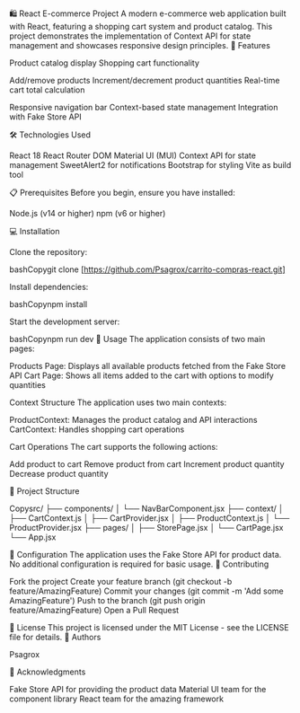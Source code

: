 🛍️ React E-commerce Project
A modern e-commerce web application built with React, featuring a shopping cart system and product catalog. This project demonstrates the implementation of Context API for state management and showcases responsive design principles.
🚀 Features

Product catalog display
Shopping cart functionality

Add/remove products
Increment/decrement product quantities
Real-time cart total calculation


Responsive navigation bar
Context-based state management
Integration with Fake Store API

🛠️ Technologies Used

React 18
React Router DOM
Material UI (MUI)
Context API for state management
SweetAlert2 for notifications
Bootstrap for styling
Vite as build tool

📋 Prerequisites
Before you begin, ensure you have installed:

Node.js (v14 or higher)
npm (v6 or higher)

💻 Installation

Clone the repository:

bashCopygit clone [https://github.com/Psagrox/carrito-compras-react.git]

Install dependencies:

bashCopynpm install

Start the development server:

bashCopynpm run dev
🌟 Usage
The application consists of two main pages:

Products Page: Displays all available products fetched from the Fake Store API
Cart Page: Shows all items added to the cart with options to modify quantities

Context Structure
The application uses two main contexts:

ProductContext: Manages the product catalog and API interactions
CartContext: Handles shopping cart operations

Cart Operations
The cart supports the following actions:

Add product to cart
Remove product from cart
Increment product quantity
Decrease product quantity

📁 Project Structure

Copysrc/
├── components/
│   └── NavBarComponent.jsx
├── context/
│   ├── CartContext.js
│   ├── CartProvider.jsx
│   ├── ProductContext.js
│   └── ProductProvider.jsx
├── pages/
│   ├── StorePage.jsx
│   └── CartPage.jsx
└── App.jsx



🔧 Configuration
The application uses the Fake Store API for product data. No additional configuration is required for basic usage.
🤝 Contributing

Fork the project
Create your feature branch (git checkout -b feature/AmazingFeature)
Commit your changes (git commit -m 'Add some AmazingFeature')
Push to the branch (git push origin feature/AmazingFeature)
Open a Pull Request

📝 License
This project is licensed under the MIT License - see the LICENSE file for details.
👥 Authors

Psagrox

🙏 Acknowledgments

Fake Store API for providing the product data
Material UI team for the component library
React team for the amazing framework
